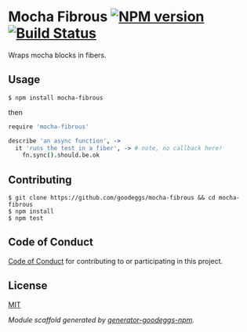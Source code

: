 # Mocha Fibrous [![NPM version](https://badge.fury.io/js/mocha-fibrous.png)](http://badge.fury.io/js/mocha-fibrous) [![Build Status](https://travis-ci.org/goodeggs/mocha-fibrous.png)](https://travis-ci.org/goodeggs/mocha-fibrous)


Wraps mocha blocks in fibers.

## Usage

```
$ npm install mocha-fibrous
```

then

```coffee
require 'mocha-fibrous'

describe 'an async function', ->
  it 'runs the test in a fiber', -> # note, no callback here!
    fn.sync().should.be.ok
```

## Contributing

```
$ git clone https://github.com/goodeggs/mocha-fibrous && cd mocha-fibrous
$ npm install
$ npm test
```

## Code of Conduct

[Code of Conduct](https://github.com/goodeggs/mocha-fibrous/blob/master/CODE_OF_CONDUCT.md)
for contributing to or participating in this project.
## License

[MIT](https://github.com/goodeggs/mocha-fibrous/blob/master/LICENSE.md)



_Module scaffold generated by [generator-goodeggs-npm](https://github.com/goodeggs/generator-goodeggs-npm)._
